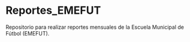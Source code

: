 # Reportes_EMEFUT
Repositorio para realizar reportes mensuales de la Escuela Municipal de Fútbol (EMEFUT).
